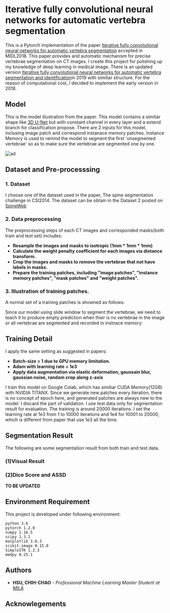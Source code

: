# Iterative fully convolutional neural networks for automatic vertebra segmentation
This is a Pytorch implementation of the paper [Iterative fully convolutional neural networks for automatic vertebra segmentation](https://openreview.net/forum?id=S1NnlZnjG) accepted in MIDL2018. This paper provides and automatic mechanism for precise vertebrae segmentation on CT images. I create this project for polishing up my knowledge of deep learning in medical image. There is an updated version [Iterative fully convolutional neural networks for automatic vertebra segmentation and identification](https://arxiv.org/abs/1804.04383)in 2019 with similiar structure. For the reason of computational cost, I decided to implement the early version in 2018.

## Model
This is the model illustration from the paper. This model contains a similiar shape like [3D U-Net](https://arxiv.org/abs/1606.06650) but with constant channel in every layer and a extend branch for classification propose. There are 2 inputs for this model, inclusing image patch and correspond instanace memory patches. Instance Memory is used to remind the model to segment the first 'unsegmented vertebrae' so as to make sure the vertebrae are segmented one by one.

![ad](https://github.com/leohsuofnthu/Pytorch-IterativeFCN/blob/master/imgs/model.png)

## Dataset and Pre-processsing

### 1. Dataset
I choose one of the dataset used in the paper, The spine segmentation challenge in CSI2014. The dataset can be obtain in the Dataset 2 posted on [SpineWeb](http://spineweb.digitalimaginggroup.ca/spineweb/index.php?n=Main.Datasets#Dataset_2.3A_Spine_and_Vertebrae_Segmentation)

### 2. Data preprocessing
The preprocessing steps of each CT images and corresponded masks(both train and test set) includes:
* **Resample the images and masks to isotropic (1mm * 1mm * 1mm)**
* **Calculate the weight penalty coefficient for each images via distance transform.**
* **Crop the images and masks to remove the vertebrae that not have labels in masks.**
* **Prepare the training patches, including "image patches", "instance memory patches", "mask patches" and "weight patches".**

### 3. Illustration of training patches.
A normal set of a training patches is showned as follows:



Since our model using slide window to segment the vertebrae, we need to teach it to produce empty prediction when their is no vertebrae in the image or all vertebrae are segmented and recorded in instnace memory:


## Training Detail
I apply the same setting as suggested in papers:
* **Batch-size = 1 due to GPU memory limitation.**
* **Adam with learning rate = 1e3**
* **Apply data augmentation via elastic deformation, gaussain blur, gaussian noise, random crop along z-axis**

I train this model on Google Colab, which has similiar CUDA Memory(12GB) with NVIDIA TITANX. Since we generate new patches every iteration, there is no concept of epoch here, and generated patches are always new to the model. I discard the part of validation. I use test data only for segmentation result for evaluation. The training is around 20000 iterations. I set the learning rate at 1e3 from 1 to 10000 iterations and 1e4 for 10001 to 20000, which is different from paper that use 1e3 all the time. 

## Segmentation Result
The following are some segmentation result from both train and test data.


### (1)Visual Result

### (2)Dice Score and ASSD
**TO BE UPDATED**

## Environment Requirement
This project is developed under following environment:
```
python 3.6
pytorch 1.2.0
numpy 1.16.5
scipy 1.3.1
matplotlib 3.0.3
scikit-image 0.15.0
SimpleITK 1.2.3
medpy 0.25.1
```

## Authors

* **HSU, CHIH-CHAO** - *Professional Machine Learning Master Student at [MILA](https://mila.quebec/)* 

## Acknowlegements
